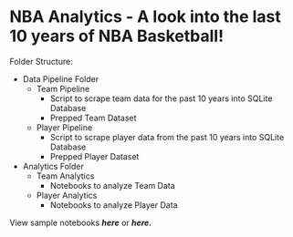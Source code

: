 # NBA Analytics - A look into the last 10 years of NBA Basketball!

Folder Structure:
  * Data Pipeline Folder
      * Team Pipeline
          * Script to scrape team data for the past 10 years into SQLite Database
          * Prepped Team Dataset
      * Player Pipeline
          * Script to scrape player data from the past 10 years into SQLite Database
          * Prepped Player Dataset
  * Analytics Folder
      * Team Analytics
          * Notebooks to analyze Team Data
      * Player Analytics
          * Notebooks to analyze Player Data
 
View sample notebooks ***here*** or ***here.*** 
